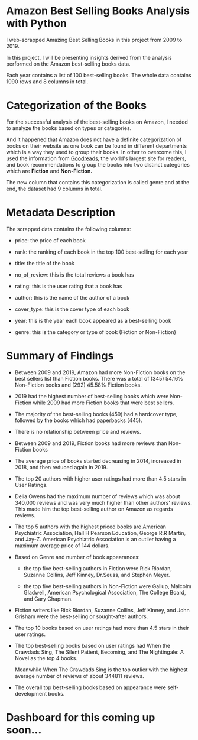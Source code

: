 # Amazon Best Selling Books Analysis with Python

I web-scrapped Amazing Best Selling Books in this project from 2009 to 2019.

In this project, I will be presenting insights derived from the analysis performed on the Amazon best-selling books data.

Each year contains a list of 100 best-selling books. The whole data contains 1090 rows and 8 columns in total.

# Categorization of the Books

For the successful analysis of the best-selling books on Amazon, I needed to analyze the books based on types or categories. 

And it happened that Amazon does not have a definite categorization of books on their website as one book can be found in different departments which is a way they used to group their books. In other to overcome this, I used the information from [Goodreads](https://www.goodreads.com/), the world's largest site for readers, and book recommendations to group the books into two distinct categories which are **Fiction** and **Non-Fiction.**

The new column that contains this categorization is called genre and at the end, the dataset had 9 columns in total.

# Metadata Description

The scrapped data contains the following columns:

 - price: the price of each book

 - rank: the ranking of each book in the top 100 best-selling for each year

 - title: the title of the book

 - no_of_review: this is the total reviews a book has

 - rating: this is the user rating that a book has

 - author: this is the name of the author of a book

 - cover_type: this is the cover type of each book

 - year: this is the year each book appeared as a best-selling book

 - genre: this is the category or type of book (Fiction or Non-Fiction)


# Summary of Findings

 - Between 2009 and 2019, Amazon had more Non-Fiction books on the best sellers list than Fiction books. There was a total of  (345) 54.16% Non-Fiction books and (292) 45.58% Fiction books.

 - 2019 had the highest number of best-selling books which were Non-Fiction while 2009 had more Fiction books that were best sellers.

 - The majority of the best-selling books (459) had a hardcover type, followed by the books which had paperbacks (445).

 - There is no relationship between price and reviews.

 - Between 2009 and 2019, Fiction books had more reviews than Non-Fiction books

 - The average price of books started decreasing in 2014, increased in 2018, and then reduced again in 2019. 

 - The top 20 authors with higher user ratings had more than 4.5 stars in User Ratings.

 - Delia Owens had the maximum number of reviews which was about 340,000 reviews and was very much higher than other authors' reviews. This made him the top best-selling author on Amazon as regards reviews.

 - The top 5 authors with the highest priced books are American Psychiatric Association, Hall H Pearson Education, George R.R Martin, and Jay-Z.
American Psychiatric Association is an outlier having a maximum average price of 144 dollars.

 - Based on Genre and number of book appearances:

    - the top five best-selling authors in Fiction were Rick Riordan, Suzanne Collins, Jeff Kinney, Dr.Seuss, and Stephen Meyer.
  
    - the top five best-selling authors in Non-Fiction were Gallup, Malcolm Gladwell, American Psychological Association, The College Board, and Gary Chapman.

 - Fiction writers like Rick Riordan, Suzanne Collins, Jeff Kinney, and John Grisham were the best-selling or sought-after authors.

 - The top 10 books based on user ratings had more than 4.5 stars in their user ratings.
 
 - The top best-selling books based on user ratings had When the Crawdads Sing, The Silent Patient, Becoming, and The Nightingale: A Novel as the top 4 books.

    Meanwhile When The Crawdads Sing is the top outlier with the highest average number of reviews of about 344811 reviews.

 - The overall top best-selling books based on appearance were self-development books.
 
# Dashboard for this coming up soon...

 
 
